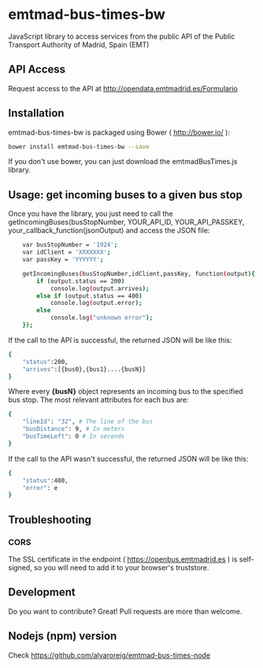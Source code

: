# emtmad-bus-times-bw

JavaScript library to access services from the public API of the Public Transport Authority of Madrid, Spain (EMT)

## API Access

Request access to the API at http://opendata.emtmadrid.es/Formulario

## Installation
emtmad-bus-times-bw is packaged using Bower ( http://bower.io/ ):

```sh
bower install emtmad-bus-times-bw --save
```

If you don't use bower, you can just download the emtmadBusTimes.js library.

## Usage: get incoming buses to a given bus stop

Once you have the library, you just need to call the getIncomingBuses(busStopNumber, YOUR_API_ID, YOUR_API_PASSKEY, your_callback_function(jsonOutput) and access the JSON file:

```sh
	var busStopNumber = '1924';
	var idClient = 'XXXXXXX';
	var passKey = 'YYYYYY';

	getIncomingBuses(busStopNumber,idClient,passKey, function(output){
        if (output.status == 200)
            console.log(output.arrives);
        else if (output.status == 400)
            console.log(output.error);
        else
            console.log("unknown error");
    });
```

If the call to the API is successful, the returned JSON will be like this:

```sh
{
    "status":200,
    "arrives":[{bus0},{bus1}....{busN}]
}
```

Where every **{busN}** object represents an incoming bus to the specified bus stop. The most relevant attributes for each bus are:

```sh
{
    "lineId": "32", # The line of the bus
    "busDistance": 9, # In meters
    "busTimeLeft": 0 # In seconds
}
```


If the call to the API wasn't successful, the returned JSON will be like this:

```sh
{
    "status":400,
    "error": e
}
```

## Troubleshooting

### CORS

The SSL certificate in the endpoint ( https://openbus.emtmadrid.es ) is self-signed, so you will need to add it to your browser's truststore.

## Development

Do you want to contribute? Great! Pull requests are more than welcome. 

## Nodejs (npm) version

Check https://github.com/alvaroreig/emtmad-bus-times-node